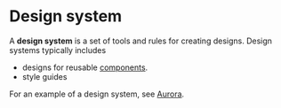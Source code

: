 # Design system

A **design system** is a set of tools and rules for creating designs. Design
systems typically includes

- designs for reusable [components](./components.md).
- style guides

For an example of a design system, see
[Aurora](https://www.johanbook.com/aurora/).
